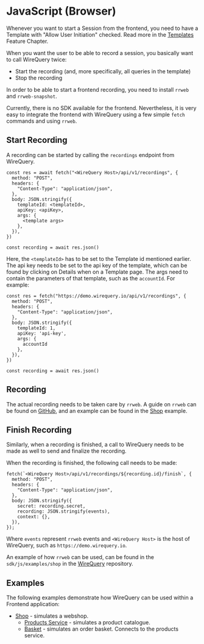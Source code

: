 # JavaScript (Browser)

Whenever you want to start a Session from the frontend, you need to have a Template with
"Allow User Initiation" checked. Read more in the [Templates](https://www.wirequery.io/docs/features/templates) Feature
Chapter.

When you want the user to be able to record a session, you basically want to call WireQuery twice:

- Start the recording (and, more specifically, all queries in the template)
- Stop the recording

In order to be able to start a frontend recording, you need to install `rrweb` and `rrweb-snapshot`.

Currently, there is no SDK available for the frontend. Nevertheless, it is very easy to integrate the frontend
with WireQuery using a few simple `fetch` commands and using `rrweb`.

## Start Recording

A recording can be started by calling the `recordings` endpoint from WireQuery.

```
const res = await fetch("<WireQuery Host>/api/v1/recordings", {
  method: "POST",
  headers: {
    "Content-Type": "application/json",
  },
  body: JSON.stringify({
    templateId: <templateId>,
    apiKey: <apiKey>,
    args: {
      <template args>
    },
  }),
})

const recording = await res.json()

```

Here, the `<templateId>` has to be set to the Template id mentioned earlier. The api key needs to be set
to the api key of the template, which can be found by clicking on Details when on a Template page.
The args need to contain the parameters of that template, such as the `accountId`. For example:

```
const res = fetch("https://demo.wirequery.io/api/v1/recordings", {
  method: "POST",
  headers: {
    "Content-Type": "application/json",
  },
  body: JSON.stringify({
    templateId: 1,
    apiKey: 'api-key',
    args: {
      accountId
    },
  }),
})

const recording = await res.json()
```

## Recording

The actual recording needs to be taken care by `rrweb`. A guide on `rrweb` can be found on
[GitHub](https://github.com/rrweb-io/rrweb/blob/master/guide.md), and an example can be found
in the [Shop](https://github.com/wirequery/wirequery/tree/main/sdk/js/examples/shop) example.

## Finish Recording

Similarly, when a recording is finished, a call to WireQuery needs to be made as well to send and finalize the
recording.

When the recording is finished, the following call needs to be made:

```
fetch(`<WireQuery Host>/api/v1/recordings/${recording.id}/finish`, {
  method: "POST",
  headers: {
    "Content-Type": "application/json",
  },
  body: JSON.stringify({
    secret: recording.secret,
    recording: JSON.stringify(events),
    context: {},
  }),
});
```

Where `events` represent `rrweb` events and `<WireQuery Host>` is the host of WireQuery, such
as `https://demo.wirequery.io`.

An example of how `rrweb` can be used, can be found in the `sdk/js/examples/shop` in
the [WireQuery](https://github.com/wirequery/wirequery) repository.

## Examples

The following examples demonstrate how WireQuery can be used within a Frontend application:

- [Shop](https://github.com/wirequery/wirequery/tree/main/sdk/js/examples/shop) - simulates a webshop.
    - [Products Service](https://github.com/wirequery/wirequery/tree/main/sdk/jvm/examples/spring-boot/products) - simulates a product catalogue.
    - [Basket](https://github.com/wirequery/wirequery/tree/main/sdk/jvm/examples/spring-boot/basket) - simulates an order basket. Connects to the products service.
